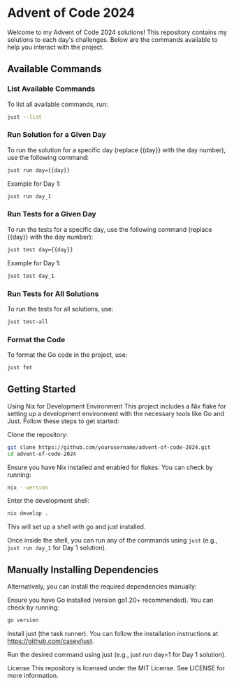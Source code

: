 # Advent of Code 2024

Welcome to my Advent of Code 2024 solutions! This repository contains my solutions to each day's challenges. Below are the commands available to help you interact with the project.

## Available Commands

### List Available Commands
To list all available commands, run:

```bash
just --list
```

### Run Solution for a Given Day
To run the solution for a specific day (replace {{day}} with the day number), use the following command:

```bash
just run day={{day}}
```

Example for Day 1:

```bash
just run day_1
```

### Run Tests for a Given Day
To run the tests for a specific day, use the following command (replace {{day}} with the day number):

```bash
just test day={{day}}
```

Example for Day 1:

```bash
just test day_1
```

### Run Tests for All Solutions
To run the tests for all solutions, use:

```bash
just test-all
```

### Format the Code
To format the Go code in the project, use:

``` bash
just fmt
```

## Getting Started
Using Nix for Development Environment
This project includes a Nix flake for setting up a development environment with the necessary tools like Go and Just. Follow these steps to get started:

Clone the repository:

```bash
git clone https://github.com/yourusername/advent-of-code-2024.git
cd advent-of-code-2024
```

Ensure you have Nix installed and enabled for flakes. You can check by running:

```bash
nix --version
```

Enter the development shell:

```bash
nix develop .
```

This will set up a shell with go and just installed.

Once inside the shell, you can run any of the commands using `just` (e.g., `just run day_1` for Day 1 solution).

## Manually Installing Dependencies
Alternatively, you can install the required dependencies manually:

Ensure you have Go installed (version go1.20+ recommended). You can check by running:

```bash
go version
```
Install just (the task runner). You can follow the installation instructions at https://github.com/casey/just.

Run the desired command using just (e.g., just run day=1 for Day 1 solution).

License
This repository is licensed under the MIT License. See LICENSE for more information.
